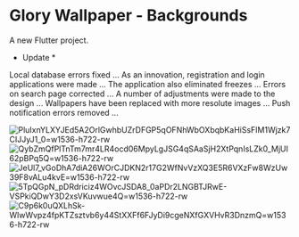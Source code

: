 # Glory Wallpaper - Backgrounds

A new Flutter project.

* Update * 

Local database errors fixed ...
As an innovation, registration and login applications were made ...
The application also eliminated freezes ...
Errors on search page corrected ...
A number of adjustments were made to the design ...
Wallpapers have been replaced with more resolute images ...
Push notification errors removed ...


![PluIxnYLXYJEd5A2OrlGwhbUZrDFGP5qOFNhWbOXbqbKaHiSsFIM1Wjzk7CIJJyJ1_0=w1536-h722-rw](https://user-images.githubusercontent.com/53689685/141647341-ffaa6090-9ba0-44b6-a05f-d4fc00615714.png)
![QybZmQfPlTnTm7mr4LR4ocd06MpyLgJSG4qSAaSjH2XtPqnIsLZk0_MjUI62pBPq5Q=w1536-h722-rw](https://user-images.githubusercontent.com/53689685/141647348-02abb677-733b-4bcf-a3db-bbe6ab825677.png)
![JeUl7_vGoDhA7diA26WOrCJDKN2r17G2WfNvVzXQ3E5R6VXzFw8WzUw39F8vALu4kvE=w1536-h722-rw](https://user-images.githubusercontent.com/53689685/141647350-0cb1de2a-5977-4b94-8f25-9b2896861524.png)
![5TpQGpN_pDRdriciz4WOvcJSDA8_0aPDr2LNGBTJRwE-VSPkiQDwY3D2xsVKuvwue4Q=w1536-h722-rw](https://user-images.githubusercontent.com/53689685/141647353-c59a1402-fcf6-4e3e-b8dd-9e8796f2cc26.png)
![C9p6k0uQXLhSk-WlwWvpz4fpKTZsztvb6y44StXXFf6FJyDi9cgeNXfGXVHvR3DnzmQ=w1536-h722-rw](https://user-images.githubusercontent.com/53689685/141647362-ca195524-c83a-43ba-9d47-61075e9a1e39.png)
